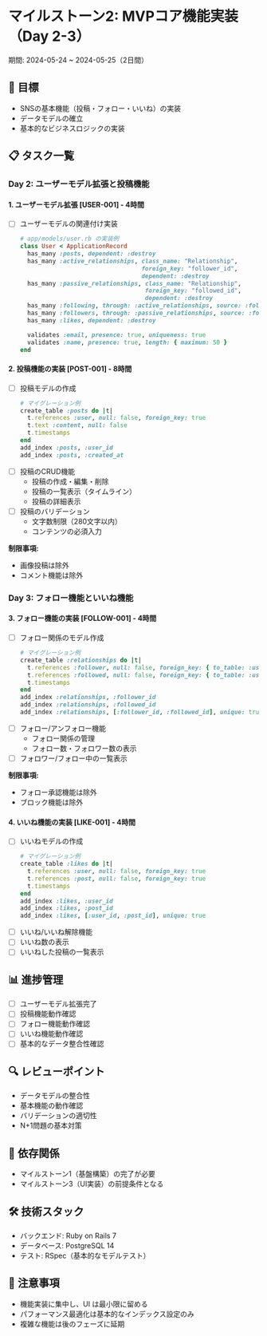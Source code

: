 # マイルストーン2: MVPコア機能実装（Day 2-3）
期間: 2024-05-24 ~ 2024-05-25（2日間）

## 🎯 目標
- SNSの基本機能（投稿・フォロー・いいね）の実装
- データモデルの確立
- 基本的なビジネスロジックの実装

## 📋 タスク一覧

### Day 2: ユーザーモデル拡張と投稿機能

#### 1. ユーザーモデル拡張 [USER-001] - 4時間
- [ ] ユーザーモデルの関連付け実装
    ```ruby
    # app/models/user.rb の実装例
    class User < ApplicationRecord
      has_many :posts, dependent: :destroy
      has_many :active_relationships, class_name: "Relationship",
                                      foreign_key: "follower_id",
                                      dependent: :destroy
      has_many :passive_relationships, class_name: "Relationship",
                                       foreign_key: "followed_id",
                                       dependent: :destroy
      has_many :following, through: :active_relationships, source: :followed
      has_many :followers, through: :passive_relationships, source: :follower
      has_many :likes, dependent: :destroy

      validates :email, presence: true, uniqueness: true
      validates :name, presence: true, length: { maximum: 50 }
    end
    ```

#### 2. 投稿機能の実装 [POST-001] - 8時間
- [ ] 投稿モデルの作成
    ```ruby
    # マイグレーション例
    create_table :posts do |t|
      t.references :user, null: false, foreign_key: true
      t.text :content, null: false
      t.timestamps
    end
    add_index :posts, :user_id
    add_index :posts, :created_at
    ```
- [ ] 投稿のCRUD機能
    - 投稿の作成・編集・削除
    - 投稿の一覧表示（タイムライン）
    - 投稿の詳細表示
- [ ] 投稿のバリデーション
    - 文字数制限（280文字以内）
    - コンテンツの必須入力

**制限事項:**
- 画像投稿は除外
- コメント機能は除外

### Day 3: フォロー機能といいね機能

#### 3. フォロー機能の実装 [FOLLOW-001] - 4時間
- [ ] フォロー関係のモデル作成
    ```ruby
    # マイグレーション例
    create_table :relationships do |t|
      t.references :follower, null: false, foreign_key: { to_table: :users }
      t.references :followed, null: false, foreign_key: { to_table: :users }
      t.timestamps
    end
    add_index :relationships, :follower_id
    add_index :relationships, :followed_id
    add_index :relationships, [:follower_id, :followed_id], unique: true
    ```
- [ ] フォロー/アンフォロー機能
    - フォロー関係の管理
    - フォロー数・フォロワー数の表示
- [ ] フォロワー/フォロー中の一覧表示

**制限事項:**
- フォロー承認機能は除外
- ブロック機能は除外

#### 4. いいね機能の実装 [LIKE-001] - 4時間
- [ ] いいねモデルの作成
    ```ruby
    # マイグレーション例
    create_table :likes do |t|
      t.references :user, null: false, foreign_key: true
      t.references :post, null: false, foreign_key: true
      t.timestamps
    end
    add_index :likes, :user_id
    add_index :likes, :post_id
    add_index :likes, [:user_id, :post_id], unique: true
    ```
- [ ] いいね/いいね解除機能
- [ ] いいね数の表示
- [ ] いいねした投稿の一覧表示

## 📊 進捗管理
- [ ] ユーザーモデル拡張完了
- [ ] 投稿機能動作確認
- [ ] フォロー機能動作確認
- [ ] いいね機能動作確認
- [ ] 基本的なデータ整合性確認

## 🔍 レビューポイント
- データモデルの整合性
- 基本機能の動作確認
- バリデーションの適切性
- N+1問題の基本対策

## 🔄 依存関係
- マイルストーン1（基盤構築）の完了が必要
- マイルストーン3（UI実装）の前提条件となる

## 🛠 技術スタック
- バックエンド: Ruby on Rails 7
- データベース: PostgreSQL 14
- テスト: RSpec（基本的なモデルテスト）

## 📝 注意事項
- 機能実装に集中し、UI は最小限に留める
- パフォーマンス最適化は基本的なインデックス設定のみ
- 複雑な機能は後のフェーズに延期